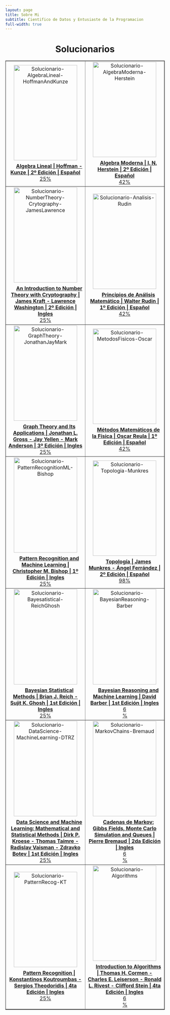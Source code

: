 ```yaml
---
layout: page
title: Sobre Mi
subtitle: Cientifico de Datos y Entusiaste de la Programacion
full-width: true
---
```


# <center>Solucionarios</center>

<table id="repo-table" border="1" class="table">
<tbody>
<tr>
    <td id="Solucionario-AlgebraLineal-HoffmanAndKunze" style = "width: 50%;"><center><a href="../solucionarios/AlgebraLineal-HoffmanAndKunze">
      <img alt="Solucionario-AlgebraLineal-HoffmanAndKunze" width="200" height="300" style="object-fit: contain;" src="https://m.media-amazon.com/images/I/41m-Ry35hyL.jpg">
      <div style="margin-top: 0.5rem"><i class="fa fa-star"></i><span class="stars" style="margin-right: 1rem; margin-left: 0.5rem"></span><b>Algebra Lineal | Hoffman - Kunze | 2º Edición | Español</b></div>
      <div class="progress" tyle="height: 3px;">
  <div class="progress-bar" role="progressbar" style="width: 25%;" aria-valuenow="25" aria-valuemin="0" aria-valuemax="100">25%</div>
</div></a>
    </center></td>
    <td id="Solucionario-AlgebraModerna-Herstein"><center>
      <a href="../solucionarios/AlgebraModerna-Herstein"><img alt="Solucionario-AlgebraModerna-Herstein" width="200" height="300" style="object-fit: contain;" src="https://m.media-amazon.com/images/I/81AKgAMMxEL.jpg">
      <div style="margin-top: 0.5rem"><i class="fa fa-star"></i><span class="stars" style="margin-right: 1rem; margin-left: 0.5rem"></span><b>Algebra Moderna |  I. N. Herstein | 2º Edición | Español</b></div>
      <div class="progress" tyle="height: 3px;">
  <div class="progress-bar" role="progressbar" style="width: 42%;" aria-valuenow="25" aria-valuemin="0" aria-valuemax="100">42%</div>
</div>
    </a></center></td>
</tr>
<tr>
    <td id="Solucionario-NumberTheory-Crytography-JamesLawrence"><center><a href="../solucionarios/NumberTheory-Crytography-JamesLawrence">
      <img alt="Solucionario-NumberTheory-Crytography-JamesLawrence" width="200" height="300" style="object-fit: contain;" src="https://m.media-amazon.com/images/I/41hTjUcqYJL.jpg">
      <div style="margin-top: 0.5rem"><i class="fa fa-star"></i><span class="stars" style="margin-right: 1rem; margin-left: 0.5rem"></span><b>An Introduction to Number Theory with Cryptography |  James Kraft - Lawrence Washington | 2º Edición | Ingles</b></div>
      <div class="progress" tyle="height: 3px;">
  <div class="progress-bar" role="progressbar" style="width: 25%;" aria-valuenow="25" aria-valuemin="0" aria-valuemax="100">25%</div>
</div></a>
    </center></td>
    <td id="Solucionario-Analisis-Rudin"><center>
      <a href="#"><img alt="Solucionario-Analisis-Rudin" width="200" height="300" style="object-fit: contain;" src="https://images.cdn3.buscalibre.com/fit-in/360x360/8d/0b/8d0bb86e705e0c74cbe779a05bc27e21.jpg">
      <div style="margin-top: 0.5rem"><i class="fa fa-star"></i><span class="stars" style="margin-right: 1rem; margin-left: 0.5rem"></span><b>Principios de Análisis Matemático |  Walter Rudin | 1º Edición | Español</b></div>
      <div class="progress" tyle="height: 3px;">
  <div class="progress-bar" role="progressbar" style="width: 42%;" aria-valuenow="25" aria-valuemin="0" aria-valuemax="100">42%</div>
</div>
    </a></center></td>
</tr>

<tr>
    <td id="Solucionario-GraphTheory-JonathanJayMark"><center><a href="#">
      <img alt="Solucionario-GraphTheory-JonathanJayMark" width="200" height="300" style="object-fit: contain;" src="https://m.media-amazon.com/images/I/61niUJV13GL.jpg">
      <div style="margin-top: 0.5rem"><i class="fa fa-star"></i><span class="stars" style="margin-right: 1rem; margin-left: 0.5rem"></span><b>Graph Theory and Its Applications |  Jonathan L. Gross - Jay Yellen - Mark Anderson | 3º Edición | Ingles</b></div>
      <div class="progress" tyle="height: 3px;">
  <div class="progress-bar" role="progressbar" style="width: 25%;" aria-valuenow="25" aria-valuemin="0" aria-valuemax="100">25%</div>
</div></a>
    </center></td>
    <td id="Solucionario-MetodosFisicos-Oscar"><center>
      <a href="#"><img alt="Solucionario-MetodosFisicos-Oscar" width="200" height="300" style="object-fit: contain;" src="https://0.academia-photos.com/attachment_thumbnails/55365597/mini_magick20190114-26964-76c049.png">
      <div style="margin-top: 0.5rem"><i class="fa fa-star"></i><span class="stars" style="margin-right: 1rem; margin-left: 0.5rem"></span><b>Métodos Matemáticos de la Física |  Oscar Reula | 1º Edición | Español</b></div>
      <div class="progress" tyle="height: 3px;">
  <div class="progress-bar" role="progressbar" style="width: 42%;" aria-valuenow="25" aria-valuemin="0" aria-valuemax="100">42%</div>
</div>
    </a></center></td>
</tr>


<tr>
    <td id="Solucionario-PatternRecognitionML-Bishop"><center><a href="#">
      <img alt="Solucionario-PatternRecognitionML-Bishop" width="200" height="300" style="object-fit: contain;" src="https://m.media-amazon.com/images/I/71pdg8S7QBL.jpg">
      <div style="margin-top: 0.5rem"><i class="fa fa-star"></i><span class="stars" style="margin-right: 1rem; margin-left: 0.5rem"></span><b>Pattern Recognition and Machine Learning |  Christopher M. Bishop | 1º Edición | Ingles</b></div>
      <div class="progress" tyle="height: 3px;">
  <div class="progress-bar" role="progressbar" style="width: 25%;" aria-valuenow="25" aria-valuemin="0" aria-valuemax="100">25%</div>
</div></a>
    </center></td>
    <td id="Solucionario-Topologia-Munkres"><center>
      <a href="#"><img alt="Solucionario-Topologia-Munkres" width="200" height="300" style="object-fit: contain;" src="https://m.media-amazon.com/images/I/81m4oIRi8xL.jpg">
      <div style="margin-top: 0.5rem"><i class="fa fa-star"></i><span class="stars" style="margin-right: 1rem; margin-left: 0.5rem"></span><b>Topología  |  James Munkres - Ángel Ferrández | 2º Edición | Español</b></div>
      <div class="progress" tyle="height: 3px;">
  <div class="progress-bar" role="progressbar" style="width: 98%;" aria-valuenow="25" aria-valuemin="0" aria-valuemax="100">98%</div>
</div>
    </a></center></td>
</tr>


<tr>
    <td id="Solucionario-Bayesatistical-ReichGhosh"><center><a href="../solucionarios/Solucionario-Bayesatistical-ReichGhosh">
      <img alt="Solucionario-Bayesatistical-ReichGhosh" width="200" height="300" style="object-fit: contain;" src="https://m.media-amazon.com/images/P/0815378645.01._SCLZZZZZZZ_SX500_.jpg">
      <div style="margin-top: 0.5rem"><i class="fa fa-star"></i><span class="stars" style="margin-right: 1rem; margin-left: 0.5rem"></span><b>Bayesian Statistical Methods | Brian J. Reich - Sujit K. Ghosh | 1st Edición | Ingles</b></div>
      <div class="progress" tyle="height: 3px;">
  <div class="progress-bar" role="progressbar" style="width: 25%;" aria-valuenow="25" aria-valuemin="0" aria-valuemax="100">25%</div>
</div></a>
    </center></td>
    <td id="Solucionario-BayesianReasoning-Barber"><center>
      <a href="#"><img alt="Solucionario-BayesianReasoning-Barber" width="200" height="300" style="object-fit: contain;" src="https://m.media-amazon.com/images/P/0521518148.01._SCLZZZZZZZ_SX500_.jpg">
      <div style="margin-top: 0.5rem"><i class="fa fa-star"></i><span class="stars" style="margin-right: 1rem; margin-left: 0.5rem"></span><b>Bayesian Reasoning and Machine Learning  |  David Barber | 1st Edición | Ingles</b></div>
      <div class="progress" tyle="height: 3px;">
  <div class="progress-bar" role="progressbar" style="width: 6%;" aria-valuenow="25" aria-valuemin="0" aria-valuemax="100">6%</div>
</div>
    </a></center></td>
</tr>



<tr>
    <td id="Solucionario-DataScience-MachineLearning-DTRZ"><center><a href="#">
      <img alt="Solucionario-DataScience-MachineLearning-DTRZ" width="200" height="300" style="object-fit: contain;" src="https://m.media-amazon.com/images/P/1138492531.01._SCLZZZZZZZ_SX500_.jpg">
      <div style="margin-top: 0.5rem"><i class="fa fa-star"></i><span class="stars" style="margin-right: 1rem; margin-left: 0.5rem"></span><b>Data Science and Machine Learning: Mathematical and Statistical Methods | Dirk P. Kroese - Thomas Taimre - Radislav Vaisman - Zdravko Botev | 1st Edición | Ingles</b></div>
      <div class="progress" tyle="height: 3px;">
  <div class="progress-bar" role="progressbar" style="width: 25%;" aria-valuenow="25" aria-valuemin="0" aria-valuemax="100">25%</div>
</div></a>
    </center></td>
    <td id="Solucionario-MarkovChains-Bremaud"><center>
      <a href="#"><img alt="Solucionario-MarkovChains-Bremaud" width="200" height="300" style="object-fit: contain;" src="https://m.media-amazon.com/images/P/3030459810.01._SCLZZZZZZZ_SX500_.jpg">
      <div style="margin-top: 0.5rem"><i class="fa fa-star"></i><span class="stars" style="margin-right: 1rem; margin-left: 0.5rem"></span><b>Cadenas de Markov: Gibbs Fields, Monte Carlo Simulation and Queues  |  Pierre Bremaud | 2da Edición | Ingles</b></div>
      <div class="progress" tyle="height: 3px;">
  <div class="progress-bar" role="progressbar" style="width: 6%;" aria-valuenow="25" aria-valuemin="0" aria-valuemax="100">6%</div>
</div>
    </a></center></td>
</tr>



<tr>
    <td id="Solucionario-PatternRecog-KT"><center><a href="#">
      <img alt="Solucionario-PatternRecog-KT" width="200" height="300" style="object-fit: contain;" src="https://m.media-amazon.com/images/P/1597492728.01._SCLZZZZZZZ_SX500_.jpg">
      <div style="margin-top: 0.5rem"><i class="fa fa-star"></i><span class="stars" style="margin-right: 1rem; margin-left: 0.5rem"></span><b>Pattern Recognition | Konstantinos Koutroumbas - Sergios Theodoridis | 4ta Edición | Ingles</b></div>
      <div class="progress" tyle="height: 3px;">
  <div class="progress-bar" role="progressbar" style="width: 25%;" aria-valuenow="25" aria-valuemin="0" aria-valuemax="100">25%</div>
</div></a>
    </center></td>
    <td id="Solucionario-Algorithms"><center>
      <a href="#"><img alt="Solucionario-Algorithms" width="200" height="300" style="object-fit: contain;" src="https://m.media-amazon.com/images/P/B094WZNKP2.01._SCLZZZZZZZ_SX500_.jpg">
      <div style="margin-top: 0.5rem"><i class="fa fa-star"></i><span class="stars" style="margin-right: 1rem; margin-left: 0.5rem"></span><b>Introduction to Algorithms  |  Thomas H. Cormen - Charles E. Leiserson - Ronald L. Rivest - Clifford Stein | 4ta Edición | Ingles</b></div>
      <div class="progress" tyle="height: 3px;">
  <div class="progress-bar" role="progressbar" style="width: 6%;" aria-valuenow="25" aria-valuemin="0" aria-valuemax="100">6%</div>
</div>
    </a></center></td>
</tr>
</tbody>
